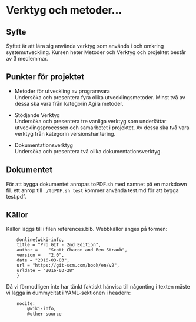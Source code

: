 # Verktyg och metoder...

## Syfte
Syftet är att lära sig använda verktyg som används i och omkring
systemutveckling. Kursen heter Metoder och Verktyg och projektet består av
3 medlemmar.

## Punkter för projektet
* Metoder för utveckling av programvara  
Undersöka och presentera fyra olika utvecklingsmetoder. Minst två av dessa ska vara från kategorin Agila metoder.

* Stödjande Verktyg  
Undersöka och presentera tre vanliga verktyg som underlättar utvecklingsprocessen och samarbetet i projektet. Av dessa ska två vara verktyg från kategorin versionshantering.

* Dokumentationsverktyg  
Undersöka och presentera två olika dokumentationsverktyg.

## Dokumentet
För att bygga dokumentet anropas toPDF.sh med namnet på en markdown fil. ett anrop till 
``` ./toPDF.sh test ```
kommer använda test.md för att bygga test.pdf.

## Källor
Källor läggs till i filen references.bib. Webbkällor anges på formen:

``` 
    @online{wiki-info,
    title = "Pro GIT - 2nd Edition",
    author =    "Scott Chacon and Ben Straub",
    version =   "2.0",
    date = "2016-03-03",
    url = "https://git-scm.com/book/en/v2",
    urldate = "2016-03-28"
    }
```

Då vi förmodligen inte har tänkt faktiskt hänvisa till någonting i texten måste vi lägga in dummycitat i YAML-sektionen i headern:

``` 
    nocite:
        @wiki-info,
        @other-source
```
